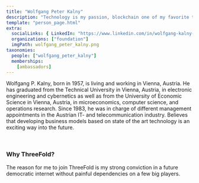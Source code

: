 ```yaml
---
title: "Wolfgang Peter Kalny"
description: "Technology is my passion, blockchain one of my favorite topics that has not yet reached its peak of appreciated value until now."
template: "person_page.html"
extra:
  socialLinks: { LinkedIn: "https://www.linkedin.com/in/wolfgang-kalny-b95318/"}
  organizations: ["foundation"]
  imgPath: wolfgang_peter_kalny.png
taxonomies:
  people: ["wolfgang_peter_kalny"]
  memberships:
    [ambassadors]
---
```


Wolfgang P. Kalny, born in 1957, is living and working in Vienna, Austria. He has graduated from the Technical University in Vienna, Austria, in electronic engineering and cybernetics as well as from the University of Economic Science in Vienna, Austria, in microeconomics, computer science, and operations research. Since 1983, he was in charge of different management appointments in the Austrian IT- and telecommunication industry. Believes that developing business models based on state of the art technology is an exciting way into the future.

<br>

### Why ThreeFold?

The reason for me to join ThreeFold is my strong conviction in a future democratic internet without painful dependencies on a few big players.
